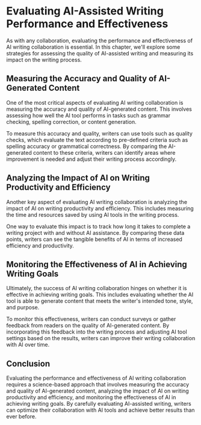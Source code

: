 Evaluating AI-Assisted Writing Performance and Effectiveness
================================================================================================================

As with any collaboration, evaluating the performance and effectiveness of AI writing collaboration is essential. In this chapter, we'll explore some strategies for assessing the quality of AI-assisted writing and measuring its impact on the writing process.

Measuring the Accuracy and Quality of AI-Generated Content
----------------------------------------------------------

One of the most critical aspects of evaluating AI writing collaboration is measuring the accuracy and quality of AI-generated content. This involves assessing how well the AI tool performs in tasks such as grammar checking, spelling correction, or content generation.

To measure this accuracy and quality, writers can use tools such as quality checks, which evaluate the text according to pre-defined criteria such as spelling accuracy or grammatical correctness. By comparing the AI-generated content to these criteria, writers can identify areas where improvement is needed and adjust their writing process accordingly.

Analyzing the Impact of AI on Writing Productivity and Efficiency
-----------------------------------------------------------------

Another key aspect of evaluating AI writing collaboration is analyzing the impact of AI on writing productivity and efficiency. This includes measuring the time and resources saved by using AI tools in the writing process.

One way to evaluate this impact is to track how long it takes to complete a writing project with and without AI assistance. By comparing these data points, writers can see the tangible benefits of AI in terms of increased efficiency and productivity.

Monitoring the Effectiveness of AI in Achieving Writing Goals
-------------------------------------------------------------

Ultimately, the success of AI writing collaboration hinges on whether it is effective in achieving writing goals. This includes evaluating whether the AI tool is able to generate content that meets the writer's intended tone, style, and purpose.

To monitor this effectiveness, writers can conduct surveys or gather feedback from readers on the quality of AI-generated content. By incorporating this feedback into the writing process and adjusting AI tool settings based on the results, writers can improve their writing collaboration with AI over time.

Conclusion
----------

Evaluating the performance and effectiveness of AI writing collaboration requires a science-based approach that involves measuring the accuracy and quality of AI-generated content, analyzing the impact of AI on writing productivity and efficiency, and monitoring the effectiveness of AI in achieving writing goals. By carefully evaluating AI-assisted writing, writers can optimize their collaboration with AI tools and achieve better results than ever before.
